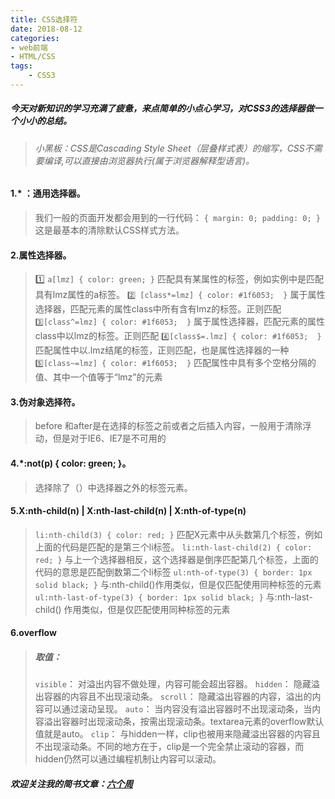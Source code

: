```yaml
---
title: CSS选择符
date: 2018-08-12
categories:
- web前端
- HTML/CSS
tags: 
    - CSS3
---
```

##### 今天对新知识的学习充满了疲惫，来点简单的小点心学习，对CSS3的选择器做一个小小的总结。
>###### 小黑板：CSS是Cascading Style Sheet（层叠样式表）的缩写，CSS不需要编译,可以直接由浏览器执行(属于浏览器解释型语言)。
#### 1.* ：通用选择器。
>我们一般的页面开发都会用到的一行代码：
`{ margin: 0; padding: 0; }`
这是最基本的清除默认CSS样式方法。
#### 2.属性选择器。
>1️⃣ `a[lmz] { color: green; }`
匹配具有某属性的标签，例如实例中是匹配具有lmz属性的a标签。
`2️⃣ [class*=lmz] { color: #1f6053;  }`
属于属性选择器，匹配元素的属性class中所有含有lmz的标签。正则匹配
`3️⃣[class^=lmz] { color: #1f6053;  }`
属于属性选择器，匹配元素的属性class中以lmz的标签。正则匹配
`4️⃣[class$=.lmz] { color: #1f6053;  }`
匹配属性中以.lmz结尾的标签，正则匹配，也是属性选择器的一种
`5️⃣[class~=lmz] { color: #1f6053;  }`
匹配属性中具有多个空格分隔的值、其中一个值等于“lmz”的元素
#### 3.伪对象选择符。
>before 和after是在选择的标签之前或者之后插入内容，一般用于清除浮动，但是对于IE6、IE7是不可用的
#### 4.*:not(p) { color: green; }。
>选择除了（）中选择器之外的标签元素。
#### 5.X:nth-child(n) | X:nth-last-child(n) | X:nth-of-type(n)
>`li:nth-child(3) { color: red; }`
匹配X元素中从头数第几个标签，例如上面的代码是匹配的是第三个li标签。
`li:nth-last-child(2) { color: red; }`
与上一个选择器相反，这个选择器是倒序匹配第几个标签，上面的代码的意思是匹配倒数第二个li标签
`ul:nth-of-type(3) { border: 1px solid black; }`
与:nth-child()作用类似，但是仅匹配使用同种标签的元素
`ul:nth-last-of-type(3) { border: 1px solid black; }`
与:nth-last-child() 作用类似，但是仅匹配使用同种标签的元素
#### 6.overflow
>##### 取值：
>`visible`：
对溢出内容不做处理，内容可能会超出容器。
`hidden`：
隐藏溢出容器的内容且不出现滚动条。
`scroll`：
隐藏溢出容器的内容，溢出的内容可以通过滚动呈现。
`auto`：
当内容没有溢出容器时不出现滚动条，当内容溢出容器时出现滚动条，按需出现滚动条。textarea元素的overflow默认值就是auto。
`clip`：
与hidden一样，clip也被用来隐藏溢出容器的内容且不出现滚动条。不同的地方在于，clip是一个完全禁止滚动的容器，而hidden仍然可以通过编程机制让内容可以滚动。

##### 欢迎关注我的简书文章：[六个周](https://www.jianshu.com/p/1da967b0a495)